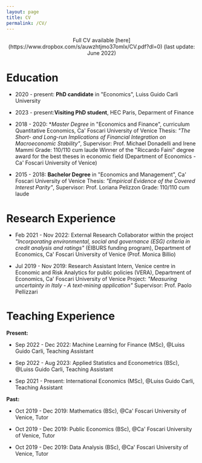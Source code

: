 ```yaml
---
layout: page
title: CV
permalink: /CV/
---
```


<div style="text-align:center;"> Full CV available [here](https://www.dropbox.com/s/auwzhtjmo37omlx/CV.pdf?dl=0) (last update: June 2022)</div>

# Education
- 2020 - present: **PhD candidate** in "Economics", Luiss Guido Carli University

- 2023 - present:**Visiting PhD student**, HEC Paris, Deparment of Finance

- 2018 - 2020: **Master Degree* in "Economics and Finance", curriculum Quantitative Economics, Ca' Foscari University of Venice
    Thesis: *"The Short- and Long-run Implications of Financial Integration on Macroeconomic Stability"*, Supervisor: Prof. Michael Donadelli and Irene Mammi
    Grade: 110/110 cum laude 
    Winner of the "Riccardo Faini" degree award for the best theses in economic field (Department of Economics - Ca' Foscari University of Venice)

- 2015 - 2018: **Bachelor Degree** in "Economics and Management", Ca' Foscari University of Venice
    Thesis: *"Empirical Evidence of the Covered Interest Parity"*, Supervisor: Prof. Loriana Pelizzon
    Grade: 110/110 cum laude

# Research Experience
- Feb 2021 - Nov 2022: External Research Collaborator within the project  *"Incorporating environmental, social and governance (ESG) criteria in credit analysis and ratings"* (EIBURS funding program), Department of Economics, Ca' Foscari University of Venice (Prof. Monica Billio)

- Jul 2019 - Nov 2019: Research Assistant Intern, Venice centre in Economic and Risk Analytics for public policies (VERA), Department of Economics, Ca' Foscari University of Venice
    Project: *"Measuring uncertainty in Italy  - A text-mining application"* 
    Supervisor: Prof. Paolo Pellizzari

# Teaching Experience

**Present:**

- Sep 2022 - Dec 2022: Machine Learning for Finance (MSc), @Luiss Guido Carli, Teaching Assistant
 
- Sep 2022 - Aug 2023: Applied Statistics and Econometrics (BSc), @Luiss Guido Carli, Teaching Assistant

- Sep 2021 - Present: International Economics (MSc),  @Luiss Guido Carli, Teaching Assistant 

**Past:**

- Oct 2019 - Dec 2019: Mathematics (BSc), @Ca' Foscari University of Venice, Tutor

- Oct 2019 - Dec 2019: Public Economics (BSc), @Ca' Foscari University of Venice, Tutor

- Oct 2019 - Dec 2019: Data Analysis (BSc), @Ca' Foscari University of Venice, Tutor
